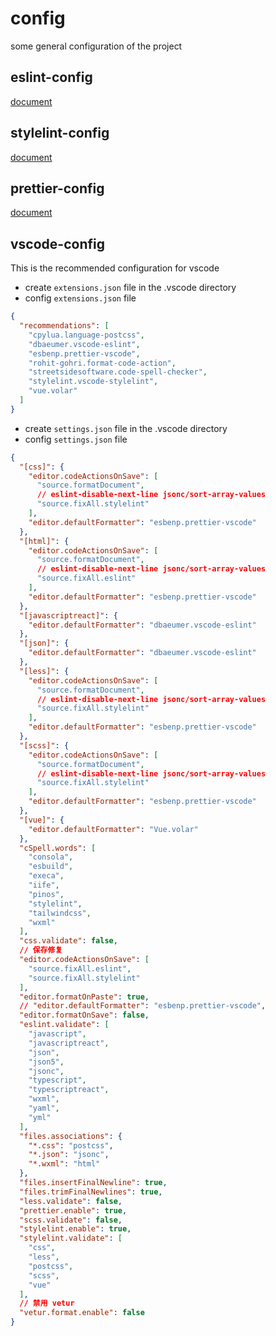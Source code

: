 # config
some general configuration of the project

## eslint-config
[document](https://github.com/pinosJs/config/tree/main/packages/eslint-config)


## stylelint-config
[document](https://github.com/pinosJs/config/tree/main/packages/stylelint-config)


## prettier-config
[document](https://github.com/pinosJs/config/tree/main/packages/prettier-config)

## vscode-config

This is the recommended configuration for vscode

- create ```extensions.json``` file in the .vscode directory
- config ```extensions.json``` file

```json
{
  "recommendations": [
    "cpylua.language-postcss",
    "dbaeumer.vscode-eslint",
    "esbenp.prettier-vscode",
    "rohit-gohri.format-code-action",
    "streetsidesoftware.code-spell-checker",
    "stylelint.vscode-stylelint",
    "vue.volar"
  ]
}
```

- create ```settings.json``` file in the .vscode directory
- config ```settings.json``` file

```json
{
  "[css]": {
    "editor.codeActionsOnSave": [
      "source.formatDocument",
      // eslint-disable-next-line jsonc/sort-array-values
      "source.fixAll.stylelint"
    ],
    "editor.defaultFormatter": "esbenp.prettier-vscode"
  },
  "[html]": {
    "editor.codeActionsOnSave": [
      "source.formatDocument",
      // eslint-disable-next-line jsonc/sort-array-values
      "source.fixAll.eslint"
    ],
    "editor.defaultFormatter": "esbenp.prettier-vscode"
  },
  "[javascriptreact]": {
    "editor.defaultFormatter": "dbaeumer.vscode-eslint"
  },
  "[json]": {
    "editor.defaultFormatter": "dbaeumer.vscode-eslint"
  },
  "[less]": {
    "editor.codeActionsOnSave": [
      "source.formatDocument",
      // eslint-disable-next-line jsonc/sort-array-values
      "source.fixAll.stylelint"
    ],
    "editor.defaultFormatter": "esbenp.prettier-vscode"
  },
  "[scss]": {
    "editor.codeActionsOnSave": [
      "source.formatDocument",
      // eslint-disable-next-line jsonc/sort-array-values
      "source.fixAll.stylelint"
    ],
    "editor.defaultFormatter": "esbenp.prettier-vscode"
  },
  "[vue]": {
    "editor.defaultFormatter": "Vue.volar"
  },
  "cSpell.words": [
    "consola",
    "esbuild",
    "execa",
    "iife",
    "pinos",
    "stylelint",
    "tailwindcss",
    "wxml"
  ],
  "css.validate": false,
  // 保存修复
  "editor.codeActionsOnSave": [
    "source.fixAll.eslint",
    "source.fixAll.stylelint"
  ],
  "editor.formatOnPaste": true,
  // "editor.defaultFormatter": "esbenp.prettier-vscode",
  "editor.formatOnSave": false,
  "eslint.validate": [
    "javascript",
    "javascriptreact",
    "json",
    "json5",
    "jsonc",
    "typescript",
    "typescriptreact",
    "wxml",
    "yaml",
    "yml"
  ],
  "files.associations": {
    "*.css": "postcss",
    "*.json": "jsonc",
    "*.wxml": "html"
  },
  "files.insertFinalNewline": true,
  "files.trimFinalNewlines": true,
  "less.validate": false,
  "prettier.enable": true,
  "scss.validate": false,
  "stylelint.enable": true,
  "stylelint.validate": [
    "css",
    "less",
    "postcss",
    "scss",
    "vue"
  ],
  // 禁用 vetur
  "vetur.format.enable": false
}
```
